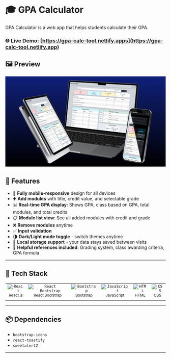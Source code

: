 # 🎓 GPA Calculator

GPA Calculator is a web app that helps students calculate their GPA.

### 🌐 **Live Demo**: [https://gpa-calc-tool.netlify.apps](https://gpa-calc-tool.netlify.app)


## 🖼️ Preview
![GPA Calculator Preview](./src/assets/mockup-4.png)

## 🚀 Features

- 📱 **Fully mobile-responsive** design for all devices
- ➕ **Add modules** with title, credit value, and selectable grade
- 📊 **Real-time GPA display**: Shows GPA, class based on GPA, total modules, and total credits
- 📋 **Module list view**: See all added modules with credit and grade
- ❌ **Remove modules** anytime
- ✅ **Input validation**
- 🌗 **Dark/Light mode toggle** - switch themes anytime
- 📂 **Local storage support** - your data stays saved between visits
- 🧾 **Helpful references included**: Grading system, class awarding criteria, GPA formula

---

## 🧪 Tech Stack

<table>
  <tr>
    <td align="center">
        <code><img width="35" src="https://cdn.jsdelivr.net/gh/devicons/devicon@latest/icons/react/react-original.svg" alt="React" title="React"/></code><br/>
        <sup>React.js</sup>
    </td>
    <td align="center">
        <code><img width="35" src="https://cdn.jsdelivr.net/gh/devicons/devicon@latest/icons/reactbootstrap/reactbootstrap-original.svg" alt="React Bootstrap" title="React Bootstrap"/></code><br/>
        <sup>React Bootstrap</sup>
    </td>
    <td align="center">
        <code><img width="35" src="https://cdn.jsdelivr.net/gh/devicons/devicon@latest/icons/bootstrap/bootstrap-original.svg" alt="Bootstrap" title="Bootstrap"/></code><br/>
        <sup>Bootstrap</sup>
    </td>
    <td align="center">
        <code><img width="35" src="https://cdn.jsdelivr.net/gh/devicons/devicon@latest/icons/javascript/javascript-original.svg" alt="JavaScript" title="JavaScript"/></code><br/>
        <sup>JavaScript</sup>
    </td>
    <td align="center">
        <code><img width="35" src="https://cdn.jsdelivr.net/gh/devicons/devicon@latest/icons/html5/html5-original.svg" alt="HTML" title="HTML"/></code><br/>
        <sup>HTML</sup>
    </td>
    <td align="center">
        <code><img width="35" src="https://cdn.jsdelivr.net/gh/devicons/devicon@latest/icons/css3/css3-original.svg" alt="CSS" title="CSS"/></code><br/>
        <sup>CSS</sup>
    </td>
  </tr>
</table>

---

## 📦 Dependencies

- `bootstrap-icons`
- `react-toastify`
- `sweetalert2`

---